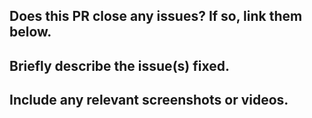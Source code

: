 ## Does this PR close any issues? If so, link them below.

## Briefly describe the issue(s) fixed.

## Include any relevant screenshots or videos.